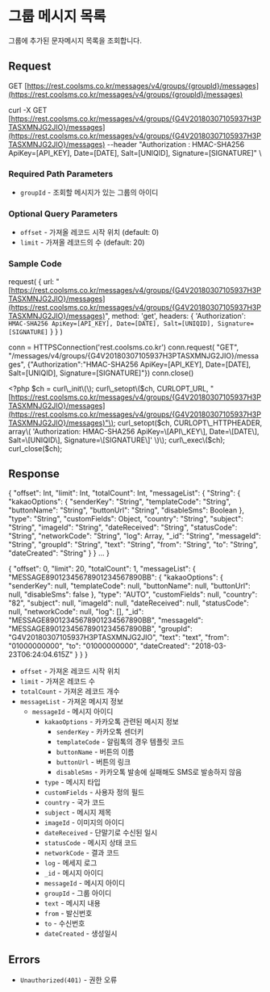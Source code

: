 # 그룹 메시지 목록

그룹에 추가된 문자메시지 목록을 조회합니다.

## Request

GET [https://rest.coolsms.co.kr/messages/v4/groups/{groupId}/messages](https://rest.coolsms.co.kr/messages/v4/groups/{groupId}/messages)

curl -X GET [https://rest.coolsms.co.kr/messages/v4/groups/{G4V20180307105937H3PTASXMNJG2JIO}/messages](https://rest.coolsms.co.kr/messages/v4/groups/{G4V20180307105937H3PTASXMNJG2JIO}/messages)  --header "Authorization : HMAC-SHA256 ApiKey=\[API\_KEY\], Date=\[DATE\], Salt=\[UNIQID\], Signature=\[SIGNATURE\]" \

### Required Path Parameters

* `groupId` - 조회할 메시지가 있는 그룹의 아이디

### Optional Query Parameters

* `offset` - 가져올 레코드 시작 위치 \(default: 0\)
* `limit` - 가져올 레코드의 수 \(default: 20\)

### Sample Code

request\( { url: "[https://rest.coolsms.co.kr/messages/v4/groups/{G4V20180307105937H3PTASXMNJG2JIO}/messages](https://rest.coolsms.co.kr/messages/v4/groups/{G4V20180307105937H3PTASXMNJG2JIO}/messages)", method: 'get', headers: { 'Authorization': `HMAC-SHA256 ApiKey=[API_KEY], Date=[DATE], Salt=[UNIQID], Signature=[SIGNATURE]` } } \)

conn = HTTPSConnection\('rest.coolsms.co.kr'\) conn.request\( "GET", "/messages/v4/groups/{G4V20180307105937H3PTASXMNJG2JIO}/messages", {"Authorization":"HMAC-SHA256 ApiKey=\[API\_KEY\], Date=\[DATE\], Salt=\[UNIQID\], Signature=\[SIGNATURE\]"}\) conn.close\(\)

&lt;?php $ch = curl\_init\(\); curl\_setopt\($ch, CURLOPT\_URL, "[https://rest.coolsms.co.kr/messages/v4/groups/{G4V20180307105937H3PTASXMNJG2JIO}/messages](https://rest.coolsms.co.kr/messages/v4/groups/{G4V20180307105937H3PTASXMNJG2JIO}/messages)"\); curl\_setopt\($ch, CURLOPT\_HTTPHEADER, array\( 'Authorization: HMAC-SHA256 ApiKey=\[API\_KEY\], Date=\[DATE\], Salt=\[UNIQID\], Signature=\[SIGNATURE\]' \)\); curl\_exec\($ch\); curl\_close\($ch\);

## Response

{ "offset": Int, "limit": Int, "totalCount": Int, "messageList": { "String": { "kakaoOptions": { "senderKey": "String", "templateCode": "String", "buttonName": "String", "buttonUrl": "String", "disableSms": Boolean }, "type": "String", "customFields": Object, "country": "String", "subject": "String", "imageId": "String", "dateReceived": "String", "statusCode": "String", "networkCode": "String", "log": Array, "\_id": "String", "messageId": "String", "groupId": "String", "text": "String", "from": "String", "to": "String", "dateCreated": "String" } } ... }

{ "offset": 0, "limit": 20, "totalCount": 1, "messageList": { "MESSAGE89012345678901234567890BB": { "kakaoOptions": { "senderKey": null, "templateCode": null, "buttonName": null, "buttonUrl": null, "disableSms": false }, "type": "AUTO", "customFields": null, "country": "82", "subject": null, "imageId": null, "dateReceived": null, "statusCode": null, "networkCode": null, "log": \[\], "\_id": "MESSAGE89012345678901234567890BB", "messageId": "MESSAGE89012345678901234567890BB", "groupId": "G4V20180307105937H3PTASXMNJG2JIO", "text": "text", "from": "01000000000", "to": "01000000000", "dateCreated": "2018-03-23T06:24:04.615Z" } } }

* `offset` - 가져온 레코드 시작 위치
* `limit` - 가져온 레코드 수
* `totalCount` - 가져온 레코드 개수
* `messageList` - 가져온 메시지 정보
  * `messageId` - 메시지 아이디
    * `kakaoOptions` - 카카오톡 관련된 메시지 정보
      * `senderKey` - 카카오톡 센더키
      * `templateCode` - 알림톡의 경우 템플릿 코드
      * `buttonName` - 버튼의 이름
      * `buttonUrl` - 버튼의 링크
      * `disableSms` - 카카오톡 발송에 실패해도 SMS로 발송하지 않음
    * `type` - 메시지 타입
    * `customFields` - 사용자 정의 필드
    * `country` - 국가 코드
    * `subject` - 메시지 제목
    * `imageId` - 이미지의 아이디
    * `dateReceived` - 단말기로 수신된 일시
    * `statusCode` - 메시지 상태 코드
    * `networkCode` - 결과 코드
    * `log` - 메세지 로그
    * `_id` - 메시지 아이디
    * `messageId` - 메시지 아이디
    * `groupId` - 그룹 아이디
    * `text` - 메시지 내용
    * `from` - 발신번호
    * `to` - 수신번호
    * `dateCreated` - 생성일시

## Errors

* `Unauthorized(401)` - 권한 오류

